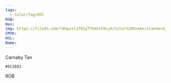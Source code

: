 ```yaml
---
tags:
  - Color/Tag/NTC
RGB:
Hex:
img: https://filedn.com/l0hpzxl1f01yT7GHxtF8cyk/Color%20Snake/standard_csv_to_svg//5C2E01.svg
CMYK:
HSL:
Name:
---
```

Carnaby Tan
```palette
#5C2E01
```
RGB
